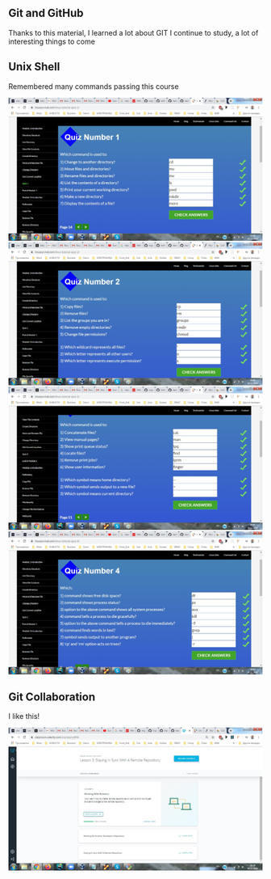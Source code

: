 ## Git and GitHub

Thanks to this material, I learned a lot about GIT
I continue to study, a lot of interesting things to come


## Unix Shell

Remembered many commands passing this course


![](task_unix_shell/UnixShell_1.jpg)
![](task_unix_shell/UnixShell_2.jpg)
![](task_unix_shell/UnixShell_3.jpg)
![](task_unix_shell/UnixShell_4.jpg)


## Git Collaboration

I like this! 

![](task_git_collaborations/git_collaborations.jpg)